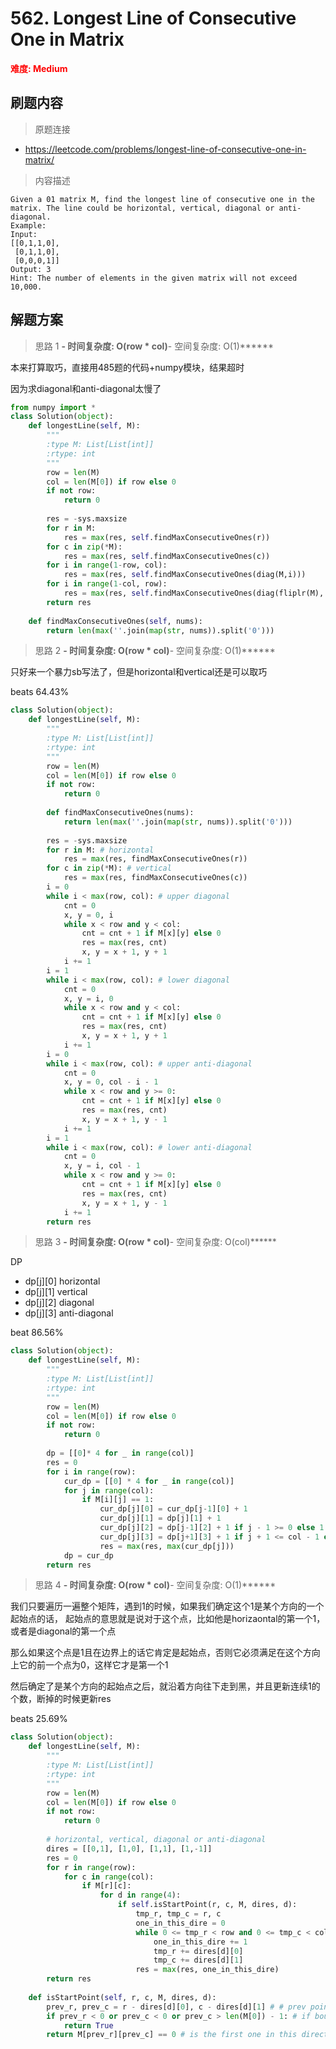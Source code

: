 # 562. Longest Line of Consecutive One in Matrix

**<font color=red>难度: Medium</font>**

## 刷题内容

> 原题连接

* https://leetcode.com/problems/longest-line-of-consecutive-one-in-matrix/

> 内容描述

```
Given a 01 matrix M, find the longest line of consecutive one in the matrix. The line could be horizontal, vertical, diagonal or anti-diagonal.
Example:
Input:
[[0,1,1,0],
 [0,1,1,0],
 [0,0,0,1]]
Output: 3
Hint: The number of elements in the given matrix will not exceed 10,000.
```

## 解题方案

> 思路 1
******- 时间复杂度: O(row * col)******- 空间复杂度: O(1)******

本来打算取巧，直接用485题的代码+numpy模块，结果超时


因为求diagonal和anti-diagonal太慢了

```python
from numpy import *
class Solution(object):
    def longestLine(self, M):
        """
        :type M: List[List[int]]
        :rtype: int
        """ 
        row = len(M)
        col = len(M[0]) if row else 0
        if not row:
            return 0
        
        res = -sys.maxsize
        for r in M:
            res = max(res, self.findMaxConsecutiveOnes(r))
        for c in zip(*M):
            res = max(res, self.findMaxConsecutiveOnes(c))
        for i in range(1-row, col):
            res = max(res, self.findMaxConsecutiveOnes(diag(M,i)))
        for i in range(1-col, row):
            res = max(res, self.findMaxConsecutiveOnes(diag(fliplr(M), i)))
        return res
            
    def findMaxConsecutiveOnes(self, nums):
        return len(max(''.join(map(str, nums)).split('0')))
```





> 思路 2
******- 时间复杂度: O(row * col)******- 空间复杂度: O(1)******


只好来一个暴力sb写法了，但是horizontal和vertical还是可以取巧

beats 64.43%


```python
class Solution(object):
    def longestLine(self, M):
        """
        :type M: List[List[int]]
        :rtype: int
        """ 
        row = len(M)
        col = len(M[0]) if row else 0
        if not row:
            return 0
        
        def findMaxConsecutiveOnes(nums):
            return len(max(''.join(map(str, nums)).split('0')))
        
        res = -sys.maxsize
        for r in M: # horizontal
            res = max(res, findMaxConsecutiveOnes(r))
        for c in zip(*M): # vertical
            res = max(res, findMaxConsecutiveOnes(c))
        i = 0
        while i < max(row, col): # upper diagonal
            cnt = 0
            x, y = 0, i
            while x < row and y < col:
                cnt = cnt + 1 if M[x][y] else 0
                res = max(res, cnt)
                x, y = x + 1, y + 1
            i += 1
        i = 1
        while i < max(row, col): # lower diagonal
            cnt = 0
            x, y = i, 0
            while x < row and y < col:
                cnt = cnt + 1 if M[x][y] else 0
                res = max(res, cnt)
                x, y = x + 1, y + 1
            i += 1
        i = 0
        while i < max(row, col): # upper anti-diagonal
            cnt = 0
            x, y = 0, col - i - 1
            while x < row and y >= 0:
                cnt = cnt + 1 if M[x][y] else 0
                res = max(res, cnt)
                x, y = x + 1, y - 1
            i += 1
        i = 1
        while i < max(row, col): # lower anti-diagonal
            cnt = 0
            x, y = i, col - 1
            while x < row and y >= 0:
                cnt = cnt + 1 if M[x][y] else 0
                res = max(res, cnt)
                x, y = x + 1, y - 1
            i += 1
        return res
```







> 思路 3
******- 时间复杂度: O(row * col)******- 空间复杂度: O(col)******


DP

- dp[j][0] horizontal
- dp[j][1] vertical
- dp[j][2] diagonal
- dp[j][3] anti-diagonal

beat 86.56%

```python
class Solution(object):
    def longestLine(self, M):
        """
        :type M: List[List[int]]
        :rtype: int
        """ 
        row = len(M)
        col = len(M[0]) if row else 0
        if not row:
            return 0
        
        dp = [[0]* 4 for _ in range(col)]
        res = 0
        for i in range(row):
            cur_dp = [[0] * 4 for _ in range(col)]
            for j in range(col):
                if M[i][j] == 1:
                    cur_dp[j][0] = cur_dp[j-1][0] + 1
                    cur_dp[j][1] = dp[j][1] + 1
                    cur_dp[j][2] = dp[j-1][2] + 1 if j - 1 >= 0 else 1
                    cur_dp[j][3] = dp[j+1][3] + 1 if j + 1 <= col - 1 else 1
                    res = max(res, max(cur_dp[j]))
            dp = cur_dp
        return res
```




> 思路 4
******- 时间复杂度: O(row * col)******- 空间复杂度: O(1)******

我们只要遍历一遍整个矩阵，遇到1的时候，如果我们确定这个1是某个方向的一个起始点的话，
起始点的意思就是说对于这个点，比如他是horizaontal的第一个1，或者是diagonal的第一个点

那么如果这个点是1且在边界上的话它肯定是起始点，否则它必须满足在这个方向上它的前一个点为0，这样它才是第一个1

然后确定了是某个方向的起始点之后，就沿着方向往下走到黑，并且更新连续1的个数，断掉的时候更新res


beats 25.69%

```python
class Solution(object):
    def longestLine(self, M):
        """
        :type M: List[List[int]]
        :rtype: int
        """ 
        row = len(M)
        col = len(M[0]) if row else 0
        if not row:
            return 0
        
        # horizontal, vertical, diagonal or anti-diagonal 
        dires = [[0,1], [1,0], [1,1], [1,-1]]
        res = 0
        for r in range(row):
            for c in range(col):
                if M[r][c]:
                    for d in range(4):
                        if self.isStartPoint(r, c, M, dires, d):
                            tmp_r, tmp_c = r, c
                            one_in_this_dire = 0
                            while 0 <= tmp_r < row and 0 <= tmp_c < col and M[tmp_r][tmp_c]:
                                one_in_this_dire += 1
                                tmp_r += dires[d][0]
                                tmp_c += dires[d][1]
                            res = max(res, one_in_this_dire)
        return res
    
    def isStartPoint(self, r, c, M, dires, d):
        prev_r, prev_c = r - dires[d][0], c - dires[d][1] # # prev point in its direction
        if prev_r < 0 or prev_c < 0 or prev_c > len(M[0]) - 1: # if boundary then True
            return True
        return M[prev_r][prev_c] == 0 # is the first one in this direction?
```

































